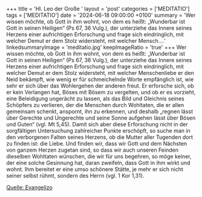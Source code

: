 +++
title = 'Hl. Leo der Große  '
layout = 'post'
categories = ['MEDITATIO']
tags = ['MEDITATIO']
date = '2024-06-18 09:00:00 +0100'
summary = 'Wer wissen möchte, ob Gott in ihm wohnt, von dem es heißt: „Wunderbar ist Gott in seinen Heiligen“ (Ps 67, 36 Vulg.), der unterziehe das Innere seines Herzens einer aufrichtigen Erforschung und frage sich eindringlich, mit welcher Demut er dem Stolz widersteht, mit welcher Mensch....'
linkedsummaryImage = 'meditatio.jpg'
keepImageRatio = 'true'
+++
Wer wissen möchte, ob Gott in ihm wohnt, von dem es heißt: „Wunderbar ist Gott in seinen Heiligen“ (Ps 67, 36 Vulg.), der unterziehe das Innere seines Herzens einer aufrichtigen Erforschung und frage sich eindringlich, mit welcher Demut er dem Stolz widersteht, mit welcher Menschenliebe er den Neid bekämpft, wie wenig er für schmeichelnde Worte empfänglich ist, wie sehr er sich über das Wohlergehen der anderen freut.<!--more--> Er erforsche sich, ob er kein Verlangen hat, Böses mit Bösem zu vergelten, und ob er es vorzieht, eine Beleidigung ungerächt zu lassen, als das Bild und Gleichnis seines Schöpfers zu verlieren, der die Menschen durch Wohltaten, die er allen gemeinsam schenkt, anspornt, ihn zu erkennen, und deshalb „regnen lässt über Gerechte und Ungerechte und seine Sonne aufgehen lässt über Bösen und Guten“ (vgl. Mt 5,45).
Damit sich aber diese Erforschung nicht in der sorgfältigen Untersuchung zahlreicher Punkte erschöpft, so suche man in den verborgenen Falten seines Herzens, ob die Mutter aller Tugenden dort zu finden ist: die Liebe. Und finden wir, dass wir Gott und dem Nächsten von ganzem Herzen zugetan sind, so dass wir auch unseren Feinden dieselben Wohltaten wünschen, die wir für uns begehren, so möge keiner, der eine solche Gesinnung hat, daran zweifeln, dass Gott in ihm wirkt und wohnt. Ihm bereitet er eine umso schönere Stätte, je mehr er sich nicht seiner selbst rühmt, sondern des Herrn (vgl. 1 Kor 1,31). 



[Quelle: Evangelizo](https://evangeliumtagfuertag.org/DE/gospel)
